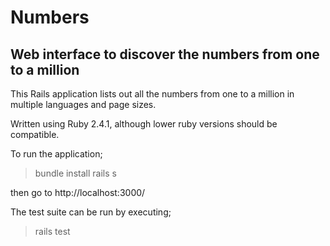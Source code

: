 # Numbers
## Web interface to discover the numbers from one to a million

This Rails application lists out all the numbers from one to a million in multiple languages and page sizes.

Written using Ruby 2.4.1, although lower ruby versions should be compatible.

To run the application;

> bundle install
> rails s

then go to http://localhost:3000/

The test suite can be run by executing;
> rails test


